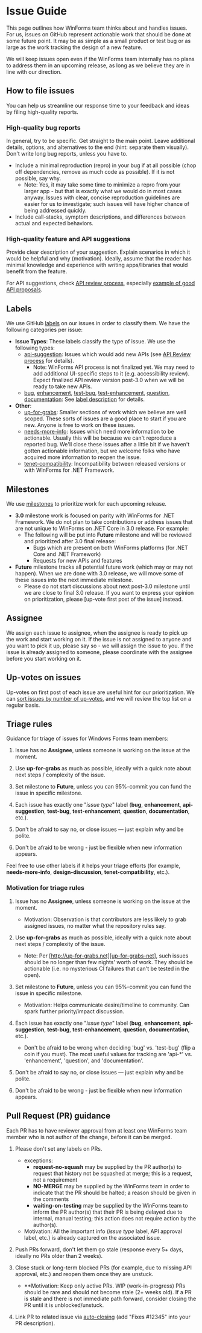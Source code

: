 # Issue Guide

This page outlines how WinForms team thinks about and handles issues.
For us, issues on GitHub represent actionable work that should be done at some future point.
It may be as simple as a small product or test bug or as large as the work tracking the design of a new feature.

We will keep issues open even if the WinForms team internally has no plans to address them in an upcoming release, as long as we believe they are in line with our direction.

## How to file issues

You can help us streamline our response time to your feedback and ideas by filing high-quality reports.

### High-quality bug reports

In general, try to be specific. Get straight to the main point. Leave additional details, options, and alternatives to the end (hint: separate them visually). Don't write long bug reports, unless you have to.

* Include a minimal reproduction (repro) in your bug if at all possible (chop off dependencies, remove as much code as possible). If it is not possible, say why.
  * Note: Yes, it may take some time to minimize a repro from your larger app - but that is exactly what we would do in most cases anyway. Issues with clear, concise reproduction guidelines are easier for us to investigate; such issues will have higher chance of being addressed quickly.
* Include call-stacks, symptom descriptions, and differences between actual and expected behaviors.

### High-quality feature and API suggestions

Provide clear description of your suggestion. Explain scenarios in which it would be helpful and why (motivation).
Ideally, assume that the reader has minimal knowledge and experience with writing apps/libraries that would benefit from the feature.

For API suggestions, check [API review process][corefx-api-review-process], especially [example of good API proposals][corefx-api-proposal-ex].

## Labels

We use GitHub [labels][labels] on our issues in order to classify them. We have the following categories per issue:

* **Issue Types**: These labels classify the type of issue. We use the following types:
  * [api-suggestion]: Issues which would add new APIs (see [API Review process][corefx-api-review-process] for details).
    * Note: WinForms API process is not finalized yet. We may need to add additional UI-specific steps to it (e.g. accessibility review). Expect finalized API review version post-3.0 when we will be ready to take new APIs.
  * [bug][bug], [enhancement][enhancement], [test-bug][test-bug], [test-enhancement][test-enhancement], [question][question], [documentation][documentation]: See [label description][label-description] for details.
* **Other**:
  * [up-for-grabs][up-for-grabs]: Smaller sections of work which we believe are well scoped. These sorts of issues are a good place to start if you are new. Anyone is free to work on these issues.
  * [needs-more-info][needs-more-info]: Issues which need more information to be actionable. Usually this will be because we can't reproduce a reported bug. We'll close these issues after a little bit if we haven't gotten actionable information, but we welcome folks who have acquired more information to reopen the issue.
  * [tenet-compatibility][tenet-compatibility]: Incompatibility between released versions or with WinForms for .NET Framework.

## Milestones

We use [milestones][milestones] to prioritize work for each upcoming release.

* **3.0** milestone work is focused on parity with WinForms for .NET Framework. We do not plan to take contributions or address issues that are not unique to WinForms on .NET Core in 3.0 release. For example:
  * The following will be put into **Future** milestone and will be reviewed and prioritized after 3.0 final release:
    * Bugs which are present on both WinForms platforms (for .NET Core and .NET Framework)
    * Requests for new APIs and features
* **Future** milestone tracks all potential future work (which may or may not happen). When we are done with 3.0 release, we will move some of these issues into the next immediate milestone.
  * Please do not start discussions about next post-3.0 milestone until we are close to final 3.0 release. If you want to express your opinion on prioritization, please [up-vote first post of the issue] instead.

## Assignee

We assign each issue to assignee, when the assignee is ready to pick up the work and start working on it.
If the issue is not assigned to anyone and you want to pick it up, please say so - we will assign the issue to you.
If the issue is already assigned to someone, please coordinate with the assignee before you start working on it.

## Up-votes on issues

Up-votes on first post of each issue are useful hint for our prioritization.
We can [sort issues by number of up-votes][up-votes], and we will review the top list on a regular basis.

## Triage rules

Guidance for triage of issues for Windows Forms team members:

1. Issue has no **Assignee**, unless someone is working on the issue at the moment.

1. Use **up-for-grabs** as much as possible, ideally with a quick note about next steps / complexity of the issue.

1. Set milestone to **Future**, unless you can 95%-commit you can fund the issue in specific milestone.

1. Each issue has exactly one "*issue type*" label (**bug**, **enhancement**, **api-suggestion**, **test-bug**, **test-enhancement**, **question**, **documentation**, etc.).

1. Don't be afraid to say no, or close issues — just explain why and be polite.

1. Don't be afraid to be wrong - just be flexible when new information appears.

Feel free to use other labels if it helps your triage efforts (for example, **needs-more-info**, **design-discussion**, **tenet-compatibility**, etc.).

### Motivation for triage rules

1. Issue has no **Assignee**, unless someone is working on the issue at the moment.
    * Motivation: Observation is that contributors are less likely to grab assigned issues, no matter what the repository rules say.

1. Use **up-for-grabs** as much as possible, ideally with a quick note about next steps / complexity of the issue.
    * Note: Per [http://up-for-grabs.net][up-for-grabs-net], such issues should be no longer than few nights' worth of work. They should be actionable (i.e. no mysterious CI failures that can't be tested in the open).

1. Set milestone to **Future**, unless you can 95%-commit you can fund the issue in specific milestone.
    * Motivation: Helps communicate desire/timeline to community. Can spark further priority/impact discussion.

1. Each issue has exactly one "*issue type*" label (**bug**, **enhancement**, **api-suggestion**, **test-bug**, **test-enhancement**, **question**, **documentation**, etc.).
    * Don't be afraid to be wrong when deciding 'bug' vs. 'test-bug' (flip a coin if you must). The most useful values for tracking are 'api-&#42;' vs. 'enhancement', 'question', and 'documentation'.

1. Don't be afraid to say no, or close issues — just explain why and be polite.

1. Don't be afraid to be wrong - just be flexible when new information appears.

## Pull Request (PR) guidance

Each PR has to have reviewer approval from at least one WinForms team member who is not author of the change, before it can be merged.

1. Please don't set any labels on PRs.
    * exceptions:
      * **request-no-squash** may be supplied by the PR author(s) to request that history not be squashed at merge; this is a request, not a requirement 
      * **NO-MERGE** may be supplied by the WinForms team in order to indicate that the PR should be halted; a reason should be given in the comments
      * **waiting-on-testing** may be supplied by the WinForms team to inform the PR author(s) that their PR is being delayed due to internal, manual testing; this action does not require action by the author(s).
    * Motivation: All the important info (*issue type* label, API approval label, etc.) is already captured on the associated issue.

1. Push PRs forward, don't let them go stale (response every 5+ days, ideally no PRs older than 2 weeks).

1. Close stuck or long-term blocked PRs (for example, due to missing API approval, etc.) and reopen them once they are unstuck.
    * **Motivation: Keep only active PRs. WIP (work-in-progress) PRs should be rare and should not become stale (2+ weeks old). If a PR is stale and there is not immediate path forward, consider closing the PR until it is unblocked/unstuck.

1. Link PR to related issue via [auto-closing][auto-closing] (add "Fixes #12345" into your PR description).

[comment]: <> (Links)

[corefx-api-review-process]: https://github.com/dotnet/corefx/blob/master/Documentation/project-docs/api-review-process.md
[corefx-api-proposal-ex]: https://github.com/dotnet/corefx/issues/271
[labels]: https://github.com/dotnet/winforms/labels
[api-suggestion]: https://github.com/dotnet/winforms/labels/api-suggestion
[API Review process]: https://github.com/dotnet/corefx/blob/master/Documentation/project-docs/api-review-process.md
[bug]: https://github.com/dotnet/winforms/labels/bug
[enhancement]: https://github.com/dotnet/winforms/labels/enhancement
[test-bug]: https://github.com/dotnet/winforms/labels/test-bug
[test-enhancement]: https://github.com/dotnet/winforms/labels/test-enhancement
[question]: https://github.com/dotnet/winforms/labels/question
[documentation]: https://github.com/dotnet/winforms/labels/documentation
[label-description]: https://github.com/dotnet/winforms/labels
[up-for-grabs]: https://github.com/dotnet/winforms/labels/up-for-grabs
[needs-more-info]: https://github.com/dotnet/winforms/labels/needs-more-info
[tenet-compatibility]: https://github.com/dotnet/winforms/labels/tenet-compatibility
[milestones]: https://github.com/dotnet/winforms/milestones
[up-votes]: #upvotes-on-issues
[sort issues by number of up-votes]: https://github.com/dotnet/winforms/issues?q=is%3Aissue+is%3Aopen+sort%3Areactions-%2B1-desc
[up-for-grabs-net]: http://up-for-grabs.net
[auto-closing]: https://help.github.com/articles/closing-issues-via-commit-messages/